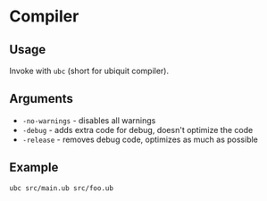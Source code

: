 # Compiler

## Usage

Invoke with `ubc` (short for ubiquit compiler).

## Arguments

* `-no-warnings` - disables all warnings
* `-debug` - adds extra code for debug, doesn't optimize the code
* `-release` - removes debug code, optimizes as much as possible

## Example

````shell
ubc src/main.ub src/foo.ub
````

